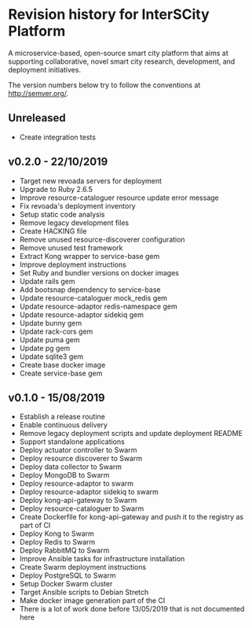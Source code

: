 # Revision history for InterSCity Platform

A microservice-based, open-source smart city platform that aims at supporting collaborative, novel smart city research, development, and deployment initiatives.

The version numbers below try to follow the conventions at http://semver.org/.

## Unreleased

* Create integration tests
## v0.2.0 - 22/10/2019

* Target new revoada servers for deployment
* Upgrade to Ruby 2.6.5
* Improve resource-cataloguer resource update error message
* Fix revoada's deployment inventory
* Setup static code analysis
* Remove legacy development files
* Create HACKING file
* Remove unused resource-discoverer configuration
* Remove unused test framework
* Extract Kong wrapper to service-base gem
* Improve deployment instructions
* Set Ruby and bundler versions on docker images
* Update rails gem
* Add bootsnap dependency to service-base
* Update resource-cataloguer mock_redis gem
* Update resource-adaptor redis-namespace gem
* Update resource-adaptor sidekiq gem
* Update bunny gem
* Update rack-cors gem
* Update puma gem
* Update pg gem
* Update sqlite3 gem
* Create base docker image
* Create service-base gem

## v0.1.0 - 15/08/2019

* Establish a release routine
* Enable continuous delivery
* Remove legacy deployment scripts and update deployment README
* Support standalone applications
* Deploy actuator controller to Swarm
* Deploy resource discoverer to Swarm
* Deploy data collector to Swarm
* Deploy MongoDB to Swarm
* Deploy resource-adaptor to swarm
* Deploy resource-adaptor sidekiq to swarm
* Deploy kong-api-gateway to Swarm
* Deploy resource-cataloguer to Swarm
* Create Dockerfile for kong-api-gateway and push it to the registry as part of CI
* Deploy Kong to Swarm
* Deploy Redis to Swarm
* Deploy RabbitMQ to Swarm
* Improve Ansible tasks for infrastructure installation
* Create Swarm deployment instructions
* Deploy PostgreSQL to Swarm
* Setup Docker Swarm cluster
* Target Ansible scripts to Debian Stretch
* Make docker image generation part of the CI
* There is a lot of work done before 13/05/2019 that is not documented here
